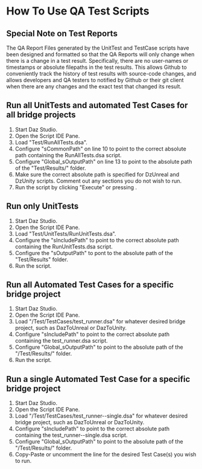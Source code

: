 # How To Use QA Test Scripts #

## Special Note on Test Reports
The QA Report Files generated by the UnitTest and TestCase scripts have been designed and formatted so that the QA Reports will only change when there is a change in a test result.  Specifically, there are no user-names or timestamps or absolute filepaths in the test results.  This allows Github to conveniently track the history of test results with source-code changes, and allows developers and QA testers to notified by Github or their git client when there are any changes and the exact test that changed its result.

## Run all UnitTests and automated Test Cases for all bridge projects
1. Start Daz Studio.
2. Open the Script IDE Pane.
3. Load "Test/RunAllTests.dsa".
4. Configure "sCommonPath" on line 10 to point to the correct absolute path containing the RunAllTests.dsa script.
5. Configure "Global_sOutputPath" on line 13 to point to the absolute path of the "Test/Results/" folder.
6. Make sure the correct absolute path is specified for DzUnreal and DzUnity scripts.  Comment out any sections you do not wish to run.
7. Run the script by clicking "Execute" or pressing <F5>.

## Run only UnitTests
1. Start Daz Studio.
2. Open the Script IDE Pane.
3. Load "Test/UnitTests/RunUnitTests.dsa".
4. Configure the "sIncludePath" to point to the correct absolute path containing the RunUnitTests.dsa script.
5. Configure the "sOutputPath" to pont to the absolute path of the "Test/Results" folder.
6. Run the script.

## Run all Automated Test Cases for a specific bridge project
1. Start Daz Studio.
2. Open the Script IDE Pane.
3. Load "<DzBridge-project>/Test/TestCases/test_runner.dsa" for whatever desired bridge project, such as DazToUnreal or DazToUnity.
4. Configure "sIncludePath" to point to the correct absolute path containing the test_runner.dsa script.
5. Configure "Global_sOutputPath" to point to the absolute path of the "<DzBridge-project>/Test/Results/" folder.
6. Run the script.

## Run a single Automated Test Case for a specific bridge project
1. Start Daz Studio.
2. Open the Script IDE Pane.
3. Load "<DzBridge-project>/Test/TestCases/test_runner--single.dsa" for whatever desired bridge project, such as DazToUnreal or DazToUnity.
4. Configure "sIncludePath" to point to the correct absolute path containing the test_runner--single.dsa script.
5. Configure "Global_sOutputPath" to point to the absolute path of the "<DzBridge-project>/Test/Results/" folder.
6. Copy-Paste or uncomment the line for the desired Test Case(s) you wish to run.
